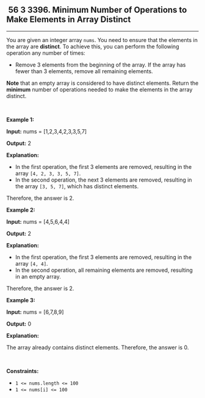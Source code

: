 <h2> 56 3
3396. Minimum Number of Operations to Make Elements in Array Distinct</h2><hr><div><p>You are given an integer array <code>nums</code>. You need to ensure that the elements in the array are <strong>distinct</strong>. To achieve this, you can perform the following operation any number of times:</p>

<ul>
	<li>Remove 3 elements from the beginning of the array. If the array has fewer than 3 elements, remove all remaining elements.</li>
</ul>

<p><strong>Note</strong> that an empty array is considered to have distinct elements. Return the <strong>minimum</strong> number of operations needed to make the elements in the array distinct.<!-- notionvc: 210ee4f2-90af-4cdf-8dbc-96d1fa8f67c7 --></p>

<p>&nbsp;</p>
<p><strong class="example">Example 1:</strong></p>

<div class="example-block">
<p><strong>Input:</strong> <span class="example-io">nums = [1,2,3,4,2,3,3,5,7]</span></p>

<p><strong>Output:</strong> <span class="example-io">2</span></p>

<p><strong>Explanation:</strong></p>

<ul>
	<li>In the first operation, the first 3 elements are removed, resulting in the array <code>[4, 2, 3, 3, 5, 7]</code>.</li>
	<li>In the second operation, the next 3 elements are removed, resulting in the array <code>[3, 5, 7]</code>, which has distinct elements.</li>
</ul>

<p>Therefore, the answer is 2.</p>
</div>

<p><strong class="example">Example 2:</strong></p>

<div class="example-block">
<p><strong>Input:</strong> <span class="example-io">nums = [4,5,6,4,4]</span></p>

<p><strong>Output:</strong> 2</p>

<p><strong>Explanation:</strong></p>

<ul>
	<li>In the first operation, the first 3 elements are removed, resulting in the array <code>[4, 4]</code>.</li>
	<li>In the second operation, all remaining elements are removed, resulting in an empty array.</li>
</ul>

<p>Therefore, the answer is 2.</p>
</div>

<p><strong class="example">Example 3:</strong></p>

<div class="example-block">
<p><strong>Input:</strong> <span class="example-io">nums = [6,7,8,9]</span></p>

<p><strong>Output:</strong> <span class="example-io">0</span></p>

<p><strong>Explanation:</strong></p>

<p>The array already contains distinct elements. Therefore, the answer is 0.</p>
</div>

<p>&nbsp;</p>
<p><strong>Constraints:</strong></p>

<ul>
	<li><code>1 &lt;= nums.length &lt;= 100</code></li>
	<li><code>1 &lt;= nums[i] &lt;= 100</code></li>
</ul>
</div>